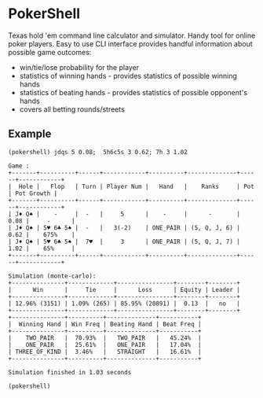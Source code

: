 # PokerShell
Texas hold 'em command line calculator and simulator. Handy tool for online poker players. Easy to use CLI interface
provides handful information about possible game outcomes:
* win/tie/lose probability for the player
* statistics of winning hands - provides statistics of possible winning hands
* statistics of beating hands - provides statistics of possible opponent's hands
* covers all betting rounds/streets

## Example
```
(pokershell) jdqs 5 0.08;  5h6c5s 3 0.62; 7h 3 1.02

Game :
+-------+----------+------+------------+----------+--------------+------+------------+
|  Hole |   Flop   | Turn | Player Num |   Hand   |    Ranks     | Pot  | Pot Growth |
+-------+----------+------+------------+----------+--------------+------+------------+
| J♦ Q♠ |    -     |  -   |     5      |    -     |      -       | 0.08 |     -      |
| J♦ Q♠ | 5♥ 6♣ 5♠ |  -   |   3(-2)    | ONE_PAIR | (5, Q, J, 6) | 0.62 |    675%    |
| J♦ Q♠ | 5♥ 6♣ 5♠ |  7♥  |     3      | ONE_PAIR | (5, Q, J, 7) | 1.02 |    65%     |
+-------+----------+------+------------+----------+--------------+------+------------+

Simulation (monte-carlo):
+---------------+-------------+----------------+--------+--------+
|      Win      |     Tie     |      Loss      | Equity | Leader |
+---------------+-------------+----------------+--------+--------+
| 12.96% (3151) | 1.09% (265) | 85.95% (20891) |  0.13  |   no   |
+---------------+-------------+----------------+--------+--------+
+---------------+----------+--------------+-----------+
|  Winning Hand | Win Freq | Beating Hand | Beat Freq |
+---------------+----------+--------------+-----------+
|    TWO_PAIR   |  70.93%  |   TWO_PAIR   |   45.24%  |
|    ONE_PAIR   |  25.61%  |   ONE_PAIR   |   17.04%  |
| THREE_OF_KIND |  3.46%   |   STRAIGHT   |   16.61%  |
+---------------+----------+--------------+-----------+

Simulation finished in 1.03 seconds

(pokershell)
```